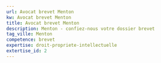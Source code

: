 ```yaml
---
url: Avocat brevet Menton
kw: Avocat brevet Menton
title: Avocat brevet Menton
description: Menton - confiez-nous votre dossier brevet
tag_ville: Menton
competence: brevet
expertise: droit-propriete-intellectuelle
extertise_id: 2
---
```

